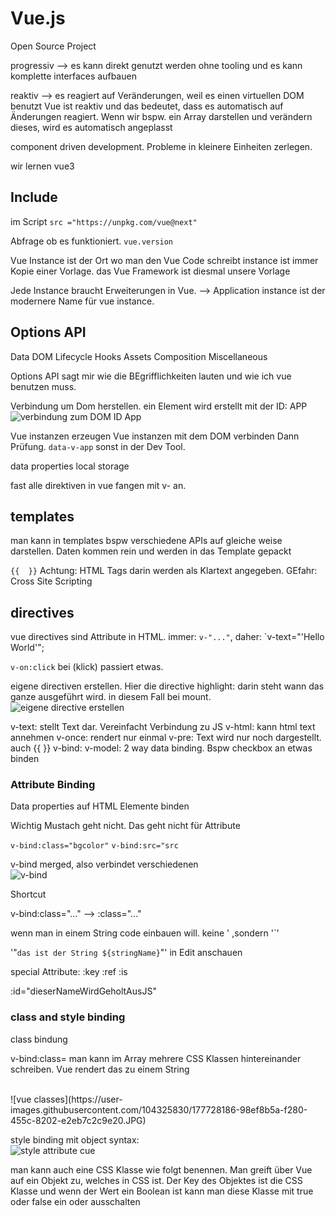 # Vue.js


Open Source Project

progressiv --> es kann direkt genutzt werden ohne tooling und es kann komplette interfaces aufbauen

reaktiv --> es reagiert auf Veränderungen, weil es einen virtuellen DOM benutzt
Vue ist reaktiv und das bedeutet, dass es automatisch auf Änderungen reagiert. Wenn wir bspw. ein Array darstellen und verändern dieses, wird es automatisch angeplasst


component driven development. Probleme in kleinere Einheiten zerlegen.

wir lernen vue3


## Include
im Script
`src ="https://unpkg.com/vue@next"`

Abfrage ob es funktioniert. 
`vue.version`


Vue Instance ist der Ort wo man den Vue Code schreibt
instance ist immer Kopie einer Vorlage. das Vue Framework ist diesmal unsere Vorlage

Jede Instance braucht Erweiterungen in Vue.
--> Application instance ist der modernere Name für vue instance.


## Options API
Data
DOM
Lifecycle Hooks
Assets
Composition
Miscellaneous

Options API sagt mir wie die BEgrifflichkeiten lauten und wie ich vue benutzen muss.

Verbindung um Dom herstellen. ein Element wird erstellt mit der ID: APP
<br>
![verbindung zum DOM ID App](https://user-images.githubusercontent.com/104325830/177131734-b3be0e10-a3cb-4131-a250-7f074f515f09.JPG)
<br>


Vue instanzen erzeugen
Vue instanzen mit dem DOM verbinden
Dann Prüfung. `data-v-app`
sonst in der Dev Tool.



data properties
local storage

fast alle direktiven in vue fangen mit v- an.


## templates

man kann in templates bspw verschiedene APIs auf gleiche weise darstellen. Daten kommen rein und werden in das Template gepackt

`{{  }}` Achtung: HTML Tags darin werden als Klartext angegeben. GEfahr: Cross Site Scripting


## directives
vue directives sind Attribute in HTML.
immer: `v-"..."`,
daher: `v-text="'Hello World'";

`v-on:click` bei (klick) passiert etwas. 

eigene directiven erstellen. Hier die directive highlight:
darin steht wann das ganze ausgeführt wird. in diesem Fall bei mount.
<br>
![eigene directive erstellen](https://user-images.githubusercontent.com/104325830/177301864-85dff2fd-fc78-495a-8e5d-915795be3188.JPG)
<br>

v-text: stellt Text dar. Vereinfacht Verbindung zu JS
v-html: kann html text annehmen
v-once: rendert nur einmal
v-pre: Text wird nur noch dargestellt. auch {{ }}
v-bind:
v-model: 2 way data binding. Bspw checkbox an etwas binden


### Attribute Binding
Data properties auf HTML Elemente binden

Wichtig Mustach geht nicht. Das geht nicht für Attribute

`v-bind:class="bgcolor"`
`v-bind:src="src`

v-bind merged, also verbindet verschiedenen
<br>
![v-bind](https://user-images.githubusercontent.com/104325830/177355545-cbed5f6f-6597-4452-af6d-0b27e51246ea.JPG)
</br>

Shortcut

v-bind:class="..." --> :class="..."

wenn man in einem String code einbauen will. keine ' ,sondern '`'
<br>

'"`das ist der String ${stringName}`"' in Edit anschauen



special Attribute:
:key
:ref
:is

:id="dieserNameWirdGeholtAusJS"


### class and style binding

class bindung

v-bind:class=
man kann im Array mehrere CSS Klassen hintereinander schreiben. Vue rendert das zu einem String

<br>
![vue classes](https://user-images.githubusercontent.com/104325830/177728186-98ef8b5a-f280-455c-8202-e2eb7c2c9e20.JPG)
<br>

style binding mit object syntax:
<br>
![style attribute cue](https://user-images.githubusercontent.com/104325830/177729140-1288be90-e278-4261-98e0-571a1a5c147d.JPG)
<br>

man kann auch eine CSS Klasse wie folgt benennen. Man greift über Vue auf ein Objekt zu, welches in CSS ist. Der Key des Objektes ist die CSS Klasse und wenn der Wert ein Boolean ist kann man diese Klasse mit true oder false ein oder ausschalten

